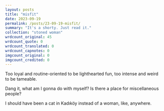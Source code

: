 ```yaml
---
layout: posts
title: "misfit"
date: 2023-09-19
permalink: /posts/23-09-19-misfit/
summary: "It's a shorty. Just read it."
collection: "stoned woman"
wrdcount_original: 45
wrdcount_quote: 0
wrdcount_translated: 0
wrdcount_capnotes: 0
imgcount_original: 0
imgcount_credited: 0
---
```

Too loyal and routine-oriented to be lighthearted fun, too intense and weird to be tameable.

Dang it, what am I gonna do with myself? Is there a place for miscellaneous people?

I should have been a cat in Kadıköy instead of a woman, like, anywhere.
